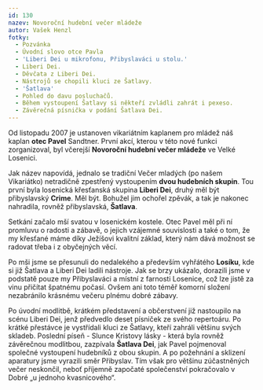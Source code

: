 ```yaml
---
id: 130
nazev: Novoroční hudební večer mládeže
autor: Vašek Henzl
fotky:
  - Pozvánka
  - Úvodní slovo otce Pavla
  - 'Liberi Dei u mikrofonu, Přibyslaváci u stolu.'
  - Liberi Dei.
  - Děvčata z Liberi Dei.
  - Nástrojů se chopili kluci ze Šatlavy.
  - 'Šatlava'
  - Pohled do davu posluchačů.
  - Během vystoupení Šatlavy si někteří zvládli zahrát i pexeso.
  - Závěrečná písnička v podání Šatlava Dei.
---
```

<!-- Generated by XStandard version 2.0.0.0 on 2008-01-07T22:06:34 -->

<p>Od listopadu 2007 je ustanoven vikariátním kaplanem pro mládež náš kaplan <strong>otec Pavel</strong> Sandtner. První akcí, kterou v této nové funkci zorganizoval, byl <span class="about" title="pátek 4. ledna">včerejší</span> <strong>Novoroční hudební večer mládeže</strong> ve Velké Losenici.</p>
<p>Jak název napovídá, jednalo se tradiční Večer mladých (po našem Vikariátko) netradičně zpestřený vystoupením <strong>dvou hudebních skupin</strong>. Tou první byla losenická křesťanská skupina <strong>Liberi Dei</strong>, druhý měl být přibyslavský <strong>Crime</strong>. Měl být. Bohužel jim ochořel zpěvák, a tak je nakonec nahradila, rovněž přibyslavská, <strong>Šatlava</strong>.</p>
<p>Setkání začalo mší svatou v losenickém kostele. Otec Pavel měl při ní promluvu o radosti a zábavě, o jejich vzájemné souvislosti a také o tom, že my křesťané máme díky Ježíšovi kvalitní základ, který nám dává možnost se radovat třeba i z obyčejných věcí.</p>
<p>Po mši jsme se přesunuli do nedalekého a především vyhřátého <strong>Losíku</strong>, kde si již Šatlava a Liberi Dei ladili nástroje. Jak se brzy ukázalo, dorazili jsme v podstatě pouze my Přibyslaváci a místní z farnosti Losenice, což lze jistě za vinu přičítat špatnému počasí. Ovšem ani toto téměř komorní složení nezabránilo krásnému večeru plnému dobré zábavy.</p>
<p>Po úvodní modlitbě, krátkém představení a občerstvení již nastoupilo na scénu Liberi Dei, jenž předvedlo deset písniček ze svého repertoáru. Po krátké přestávce je vystřídali kluci ze Šatlavy, kteří zahráli většinu svých skladeb. Poslední píseň - Slunce Kristovy lásky - která byla rovněž závěrečnou modlitbou, zazpívala <strong>Šatlava Dei</strong>, jak Pavel pojmenoval společné vystoupení hudebníků z obou skupin. A po požehnání a sklizení aparatury jsme vyrazili směr Přibyslav. Tím však pro většinu zúčastněných večer neskončil, neboť příjemně započaté společenství pokračovalo v Dobré „u jednoho kvasnicového“.</p>
